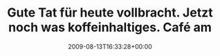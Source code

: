 ---
retweeted: false
source: <a href="http://twitter.com" rel="nofollow">Twitter Web Client</a>
entities:
  hashtags: []
  symbols: []
  user_mentions: []
  urls: []
display_text_range:
- '0'
- '132'
favorite_count: '0'
id_str: '3288990190'
truncated: false
retweet_count: '0'
id: '3288990190'
created_at: Thu Aug 13 16:33:28 +0000 2009
favorited: false
full_text: Gute Tat für heute vollbracht. Jetzt noch was koffeinhaltiges. Café am
  Ring ist voll. Wirds wohl Karli. Schliesse sich an, wer kann.
lang: de
tags:
- pesos/twitter
date: '2009-08-13T16:33:28+00:00'
src: https://twitter.com/bascht/status/3288990190
original_url: https://twitter.com/bascht/status/3288990190
type: twitter_tweet
text: Gute Tat für heute vollbracht. Jetzt noch was koffeinhaltiges. Café am Ring
  ist voll. Wirds wohl Karli. Schliesse sich an, wer kann.
title: 'Gute Tat für heute vollbracht. Jetzt noch was koffeinhaltiges. Café am '

---